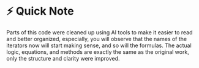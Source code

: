 # ⚡ Quick Note
Parts of this code were cleaned up using AI tools to make it easier to read and better organized, especially, you will observe that the names of the iterators now will start making sense, and so will the formulas. The actual logic, equations, and methods are exactly the same as the original work, only the structure and clarity were improved.
